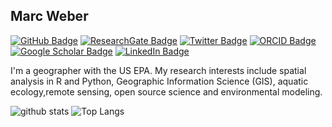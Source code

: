 ## Marc Weber

[![GitHub Badge](https://img.shields.io/github/followers/mhweber?style=social)](https://github.com/mhweber?tab=followers)
[![ResearchGate Badge](https://img.shields.io/badge/Research-Gate-brightgreen)](https://www.researchgate.net/profile/Marc_Weber3)
[![Twitter Badge](https://img.shields.io/twitter/follow/marc_h_weber?style=social)](https://twitter.com/marc_h_weber)
[![ORCID Badge](https://img.shields.io/badge/ORCID-iD-green)](https://orcid.org/0000-0002-9742-4744)
[![Google Scholar Badge](https://img.shields.io/badge/Google-Scholar-red)](https://scholar.google.com/citations?user=DOs--KYAAAAJ&hl=en)
[![LinkedIn Badge](https://img.shields.io/badge/My-LinkedIn-blue)](https://www.linkedin.com/in/marchweber)

I'm a geographer with the US EPA. My research interests include spatial analysis in R and Python, Geographic Information Science (GIS), aquatic ecology,remote sensing, open source science and environmental modeling.

![github stats](https://github-readme-stats.vercel.app/api?username=mhweber&show_icons=true&theme=vue-dark&count_private=true)
![Top Langs](https://github-readme-stats.vercel.app/api/top-langs/?username=mhweber&hide=javascript,go,html&layout=compact)

<!-- ![Top Langs](https://github-readme-stats.vercel.app/api/top-langs/?username=giswqs&hide_langs_below=10) -->
